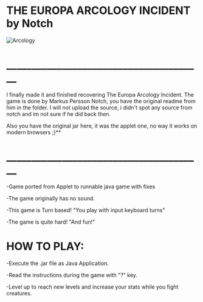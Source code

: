 # THE EUROPA ARCOLOGY INCIDENT by Notch

![Arcology](https://drive.google.com/uc?export=view&id=1PRzqiW8PhFQznc6Irxf3Ng-KTz08bhQx)
# _______________________________________

I finally made it and finished recovering The Europa Arcology Incident. 
The game is done by Markus Persson Notch, you have the original readme from him in the folder.
I will not upload the source, i didn't spot any source from notch and im not sure if he did back then.

Also you have the original jar here, it was the applet one, no way it works on
modern browsers ;)**
# _______________________________________

-Game ported from Applet to runnable java game with fixes

-The game originally has no sound.

-This game is Turn based! "You play with input keyboard turns"

-The game is quite hard! "And fun!"

# HOW TO PLAY:
-Execute the .jar file as Java Application.

-Read the instructions during the game with "?" key.

-Level up to reach new levels and increase your stats while you fight creatures.
